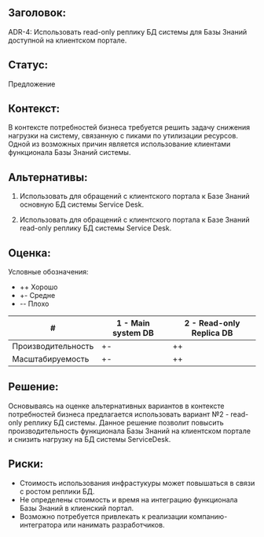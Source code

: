 ## Заголовок: 

ADR-4: Использовать read-only реплику БД системы для Базы Знаний доступной на клиентском портале.

## Статус: 

Предложение

## Контекст: 

В контексте потребностей бизнеса требуется решить задачу снижения нагрузки на систему, связанную с пиками по утилизации ресурсов. Одной из возможных причин является использование клиентами функционала Базы Знаний системы.

## Альтернативы:

1. Использовать для обращений с клиентского портала к Базе Знаний основную БД системы Service Desk.

2. Использовать для обращений с клиентского портала к Базе Знаний read-only реплику БД системы Service Desk.

## Оценка:

Условные обозначения:

- ++ Хорошо
- +- Средне
- -- Плохо

| # | 1 - Main system DB | 2 - Read-only Replica DB  |
|----|----|----|
| Производительность | +- | ++ |
| Масштабируемость | +- | ++ |

## Решение: 

Основываясь на оценке альтернативных вариантов в контексте потребностей бизнеса предлагается использовать вариант №2 - read-only реплику БД системы.
Данное решение позволит повысить производительность функционала Базы Знаний на клиентском портале и снизить нагрузку на БД системы ServiceDesk.

## Риски:

* Стоимость использования инфрастукуры может повышаться в связи с ростом реплики БД.
* Не определены стоимость и время на интеграцию функционала Базы Знаний в клиенский портал.
* Возможно потребуется привлекать к реализации компанию-интегратора или нанимать разработчиков.